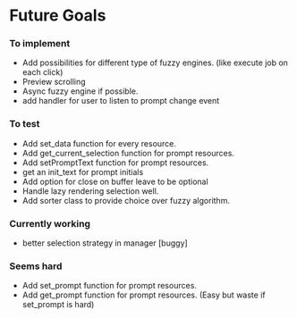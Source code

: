 # Future Goals

### To implement

- Add possibilities for different type of fuzzy engines.
     (like execute job on each click)
- Preview scrolling
- Async fuzzy engine if possible.
- add handler for user to listen to prompt change event


### To test

- Add set\_data function for every resource.
- Add get\_current\_selection function for prompt resources.
- Add setPromptText function for prompt resources.
- get an init\_text for prompt initials
- Add option for close on buffer leave to be optional
- Handle lazy rendering selection well.
- Add sorter class to provide choice over fuzzy algorithm.

### Currently working
- better selection strategy in manager [buggy]


### Seems hard
- Add set\_prompt function for prompt resources.
- Add get\_prompt function for prompt resources. (Easy but waste if set\_prompt
is hard)
